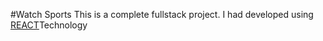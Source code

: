 #Watch Sports
This is a complete fullstack project. I had developed using  [REACT](https://reactjs.org/)Technology
